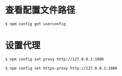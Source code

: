 # 查看配置文件路径

```bash
$ npm config get userconfig
```

# 设置代理

```bash
$ npm config set proxy http://127.0.0.1:1080

$ npm config set https-proxy http://127.0.0.1:1080
```